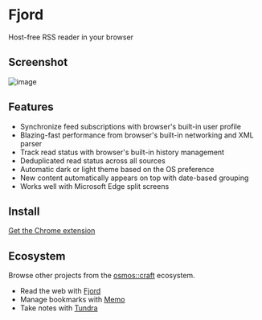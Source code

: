# Fjord

Host-free RSS reader in your browser

## Screenshot
![image](https://github.com/osmoscraft/fjord/assets/1895289/793ff43a-bdc3-465f-b680-0074f9df3826)

## Features

- Synchronize feed subscriptions with browser's built-in user profile
- Blazing-fast performance from browser's built-in networking and XML parser
- Track read status with browser's built-in history management
- Deduplicated read status across all sources
- Automatic dark or light theme based on the OS preference
- New content automatically appears on top with date-based grouping
- Works well with Microsoft Edge split screens

## Install

[Get the Chrome extension](https://chrome.google.com/webstore/detail/fjord/kmciijooidgakegflnbnjbnjcimdcfko)

## Ecosystem

Browse other projects from the [osmos::craft](https://osmoscraft.org/) ecosystem. 

- Read the web with [Fjord](https://github.com/osmoscraft/fjord)
- Manage bookmarks with [Memo](https://github.com/osmoscraft/osmosmemo)
- Take notes with [Tundra](https://github.com/osmoscraft/tundra)
